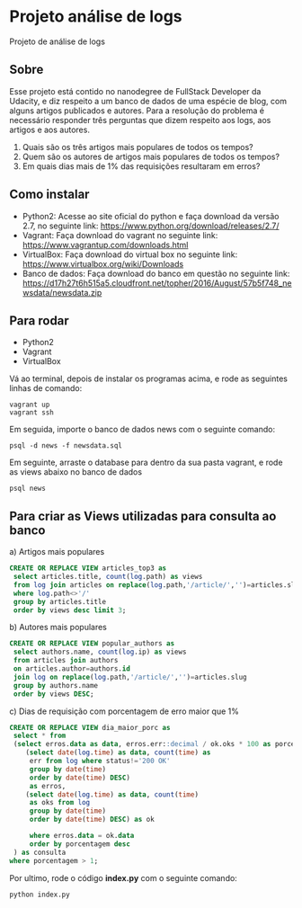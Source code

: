 # Projeto análise de logs
Projeto de análise de logs

## Sobre
Esse projeto está contido no nanodegree de FullStack Developer da Udacity, e diz respeito a um banco de dados de uma espécie de blog, com alguns artigos publicados e autores. Para a resolução do problema é necessário responder três perguntas que dizem respeito aos logs, aos artigos e aos autores. 

1) Quais são os três artigos mais populares de todos os tempos? 
2) Quem são os autores de artigos mais populares de todos os tempos? 
3) Em quais dias mais de 1% das requisições resultaram em erros? 

## Como instalar
- Python2: Acesse ao site oficial do python e faça download da versão 2.7, no seguinte link: https://www.python.org/download/releases/2.7/
- Vagrant: Faça download do vagrant no seguinte link: https://www.vagrantup.com/downloads.html
- VirtualBox: Faça download do virtual box no seguinte link: https://www.virtualbox.org/wiki/Downloads
- Banco de dados: Faça download do banco em questão no seguinte link: https://d17h27t6h515a5.cloudfront.net/topher/2016/August/57b5f748_newsdata/newsdata.zip


## Para rodar
- Python2
- Vagrant
- VirtualBox

Vá ao terminal, depois de instalar os programas acima, e rode as seguintes linhas de comando:
```
vagrant up
vagrant ssh
```

Em seguida, importe o banco de dados news com o seguinte comando:
```
psql -d news -f newsdata.sql
```
Em seguinte, arraste o database para dentro da sua pasta vagrant, e rode as views abaixo no banco de dados
```
psql news
```
## Para criar as Views utilizadas para consulta ao banco

a) Artigos mais populares
```sql
CREATE OR REPLACE VIEW articles_top3 as 
 select articles.title, count(log.path) as views 
 from log join articles on replace(log.path,'/article/','')=articles.slug 
 where log.path<>'/' 
 group by articles.title 
 order by views desc limit 3;
```

b) Autores mais populares
```sql
CREATE OR REPLACE VIEW popular_authors as 
 select authors.name, count(log.ip) as views
 from articles join authors 
 on articles.author=authors.id 
 join log on replace(log.path,'/article/','')=articles.slug 
 group by authors.name 
 order by views DESC;
 ``` 
c) Dias de requisição com porcentagem de erro maior que 1%
```sql
CREATE OR REPLACE VIEW dia_maior_porc as
 select * from 
 (select erros.data as data, erros.err::decimal / ok.oks * 100 as porcentagem from
    (select date(log.time) as data, count(time) as
     err from log where status!='200 OK' 
     group by date(time) 
     order by date(time) DESC) 
     as erros,
    (select date(log.time) as data, count(time) 
     as oks from log 
     group by date(time) 
     order by date(time) DESC) as ok

     where erros.data = ok.data
     order by porcentagem desc
 ) as consulta 
where porcentagem > 1;
```

Por ultimo, rode o código **index.py** com o seguinte comando:
```
python index.py
```
